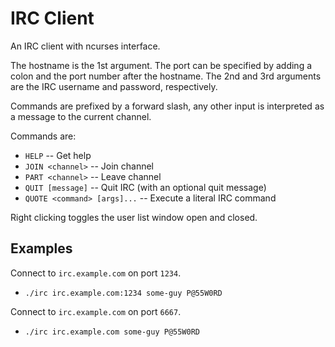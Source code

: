 
IRC Client
==========
An IRC client with ncurses interface.

The hostname is the 1st argument. The port can be specified by adding a colon
and the port number after the hostname. The 2nd and 3rd arguments are the IRC
username and password, respectively.

Commands are prefixed by a forward slash, any other input is interpreted as a
message to the current channel.

Commands are:
* `HELP` -- Get help
* `JOIN <channel>` -- Join channel
* `PART <channel>` -- Leave channel
* `QUIT [message]` -- Quit IRC (with an optional quit message)
* `QUOTE <command> [args]...` -- Execute a literal IRC command

Right clicking toggles the user list window open and closed.

Examples
--------
Connect to `irc.example.com` on port `1234`.
* `./irc irc.example.com:1234 some-guy P@55W0RD` 
  
Connect to `irc.example.com` on port `6667`.
* `./irc irc.example.com some-guy P@55W0RD`

